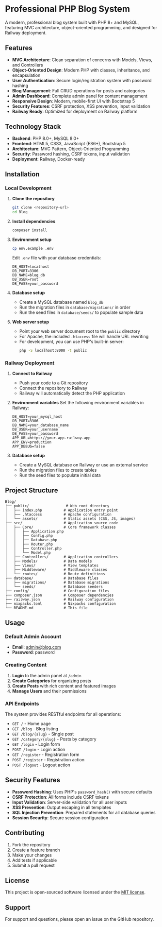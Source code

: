 # Professional PHP Blog System

A modern, professional blog system built with PHP 8+ and MySQL, featuring MVC architecture, object-oriented programming, and designed for Railway deployment.

## Features

- **MVC Architecture**: Clean separation of concerns with Models, Views, and Controllers
- **Object-Oriented Design**: Modern PHP with classes, inheritance, and encapsulation
- **User Authentication**: Secure login/registration system with password hashing
- **Blog Management**: Full CRUD operations for posts and categories
- **Admin Dashboard**: Complete admin panel for content management
- **Responsive Design**: Modern, mobile-first UI with Bootstrap 5
- **Security Features**: CSRF protection, XSS prevention, input validation
- **Railway Ready**: Optimized for deployment on Railway platform

## Technology Stack

- **Backend**: PHP 8.0+, MySQL 8.0+
- **Frontend**: HTML5, CSS3, JavaScript (ES6+), Bootstrap 5
- **Architecture**: MVC Pattern, Object-Oriented Programming
- **Security**: Password hashing, CSRF tokens, input validation
- **Deployment**: Railway, Docker-ready

## Installation

### Local Development

1. **Clone the repository**
   ```bash
   git clone <repository-url>
   cd Blog
   ```

2. **Install dependencies**
   ```bash
   composer install
   ```

3. **Environment setup**
   ```bash
   cp env.example .env
   ```
   Edit `.env` file with your database credentials:
   ```env
   DB_HOST=localhost
   DB_PORT=3306
   DB_NAME=blog_db
   DB_USER=root
   DB_PASS=your_password
   ```

4. **Database setup**
   - Create a MySQL database named `blog_db`
   - Run the migration files in `database/migrations/` in order
   - Run the seed files in `database/seeds/` to populate sample data

5. **Web server setup**
   - Point your web server document root to the `public` directory
   - For Apache, the included `.htaccess` file will handle URL rewriting
   - For development, you can use PHP's built-in server:
     ```bash
     php -S localhost:8000 -t public
     ```

### Railway Deployment

1. **Connect to Railway**
   - Push your code to a Git repository
   - Connect the repository to Railway
   - Railway will automatically detect the PHP application

2. **Environment variables**
   Set the following environment variables in Railway:
   ```
   DB_HOST=your_mysql_host
   DB_PORT=3306
   DB_NAME=your_database_name
   DB_USER=your_username
   DB_PASS=your_password
   APP_URL=https://your-app.railway.app
   APP_ENV=production
   APP_DEBUG=false
   ```

3. **Database setup**
   - Create a MySQL database on Railway or use an external service
   - Run the migration files to create tables
   - Run the seed files to populate initial data

## Project Structure

```
Blog/
├── public/                 # Web root directory
│   ├── index.php          # Application entry point
│   ├── .htaccess          # Apache configuration
│   └── assets/            # Static assets (CSS, JS, images)
├── src/                   # Application source code
│   ├── Core/              # Core framework classes
│   │   ├── Application.php
│   │   ├── Config.php
│   │   ├── Database.php
│   │   ├── Router.php
│   │   ├── Controller.php
│   │   └── Model.php
│   ├── Controllers/       # Application controllers
│   ├── Models/            # Data models
│   ├── Views/             # View templates
│   ├── Middleware/        # Middleware classes
│   └── routes/            # Route definitions
├── database/              # Database files
│   ├── migrations/        # Database migrations
│   └── seeds/             # Database seeders
├── config/                # Configuration files
├── composer.json          # Composer dependencies
├── railway.json           # Railway configuration
├── nixpacks.toml          # Nixpacks configuration
└── README.md              # This file
```

## Usage

### Default Admin Account
- **Email**: admin@blog.com
- **Password**: password

### Creating Content

1. **Login** to the admin panel at `/admin`
2. **Create Categories** for organizing posts
3. **Create Posts** with rich content and featured images
4. **Manage Users** and their permissions

### API Endpoints

The system provides RESTful endpoints for all operations:

- `GET /` - Home page
- `GET /blog` - Blog listing
- `GET /blog/{slug}` - Single post
- `GET /category/{slug}` - Posts by category
- `GET /login` - Login form
- `POST /login` - Login action
- `GET /register` - Registration form
- `POST /register` - Registration action
- `POST /logout` - Logout action

## Security Features

- **Password Hashing**: Uses PHP's `password_hash()` with secure defaults
- **CSRF Protection**: All forms include CSRF tokens
- **Input Validation**: Server-side validation for all user inputs
- **XSS Prevention**: Output escaping in all templates
- **SQL Injection Prevention**: Prepared statements for all database queries
- **Session Security**: Secure session configuration

## Contributing

1. Fork the repository
2. Create a feature branch
3. Make your changes
4. Add tests if applicable
5. Submit a pull request

## License

This project is open-sourced software licensed under the [MIT license](https://opensource.org/licenses/MIT).

## Support

For support and questions, please open an issue on the GitHub repository.